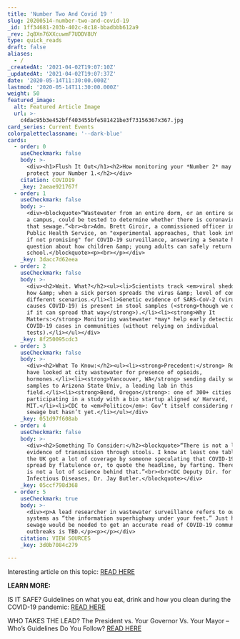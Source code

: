 ```yaml
---
title: 'Number Two And Covid 19 '
slug: 20200514-number-two-and-covid-19
_id: 1ff34681-203b-402c-8c18-bbadbbb612a9
_rev: Jq8Xn76XXcuwmF7UDDV8UY
type: quick_reads
draft: false
aliases:
  - /
_createdAt: '2021-04-02T19:07:10Z'
_updatedAt: '2021-04-02T19:07:37Z'
date: '2020-05-14T11:30:00.000Z'
lastmod: '2020-05-14T11:30:00.000Z'
weight: 50
featured_image:
  alt: Featured Article Image
  url: >-
    c4dac95b3e452bff403455bfe581421be3f73156367x367.jpg
card_series: Current Events
colorpaletteclassname: '--dark-blue'
cards:
  - order: 0
    useCheckmark: false
    body: >-
      <div><h1>Flush It Out</h1><h2>How monitoring your *Number 2* may help
      protect your Number 1.</h2></div>
    citation: COVID19
    _key: 2aeae921767f
  - order: 1
    useCheckmark: false
    body: >-
      <div><blockquote>“Wastewater from an entire dorm, or an entire segment of
      a campus, could be tested to determine whether there is coronavirus in
      that sewage.”<br><br>Adm. Brett Giroir, a commissioned officer in the U.S.
      Public Health Service, on "experimental approaches, that look interesting,
      if not promising" for COVID-19 surveillance, answering a Senate hearing
      question about how children &amp; young adults can safely return to
      school.</blockquote><p><br></p></div>
    _key: 3dacc7d62eea
  - order: 2
    useCheckmark: false
    body: >-
      <div><h2>Wait. What?</h2><ul><li>Scientists track <em>viral shedding</em>:
      how &amp; when a sick person spreads the virus &amp; level of contagion in
      different scenarios.</li><li>Genetic evidence of SARS-CoV-2 (virus that
      causes COVID-19) is present in stool samples (<strong>though we don’t know
      if it can spread that way</strong>).</li><li><strong>Why It
      Matters:</strong> Monitoring wastewater *may* help early detection of
      COVID-19 cases in communities (without relying on individual
      tests).</li></ul></div>
    _key: 8f250095cdc3
  - order: 3
    useCheckmark: false
    body: >-
      <div><h2>What To Know:</h2><ul><li><strong>Precedent:</strong> Researchers
      have looked at city wastewater for presence of opioids,
      hormones.</li><li><strong>Vancouver, WA</strong> sending daily sewage
      samples to Arizona State Univ, a leading lab in this
      field.</li><li><strong>Bend, Oregon</strong>: one of 300+ cities
      participating in a study with a bio startup aligned w/ Harvard,
      MIT.</li><li>CDC to <em>Politico</em>: Gov’t itself considering monitoring
      sewage but hasn’t yet.</li></ul></div>
    _key: 051d97f608ab
  - order: 4
    useCheckmark: false
    body: >-
      <div><h2>Something To Consider:</h2><blockquote>“There is not a lot of
      evidence of transmission through stools. I know at least one tabloid in
      the UK got a lot of coverage by someone speculating that COVID-19 could be
      spread by flatulence or, to quote the headline, by farting. There really
      is not a lot of science behind that.”<br><br>CDC Deputy Dir. for
      Infectious Diseases, Dr. Jay Butler.</blockquote></div>
    _key: 05ccf798d368
  - order: 5
    useCheckmark: true
    body: >-
      <div><p>A lead researcher in wastewater surveillance refers to our sewage
      systems as “the information superhighway under your feet.” Just how much
      sewage would be needed to get an accurate read of COVID-19 community
      outbreaks is TBD.</p><p></p></div>
    citation: VIEW SOURCES
    _key: 3d0b7084c279

---
```

Interesting article on this topic: [READ HERE](https://www.politico.com/news/2020/05/01/cdc-human-waste-coronavirus-222253)

**LEARN MORE:**

IS IT SAFE? Guidelines on what you eat, drink and how you clean during the COVID-19 pandemic: [READ HERE](https://smarthernews.com/covid-at-home/)

WHO TAKES THE LEAD? The President vs. Your Governor Vs. Your Mayor – Who’s Guidelines Do You Follow? [READ HERE](https://smarthernews.com/covid19-who-can-tell-you-what-to-do/)